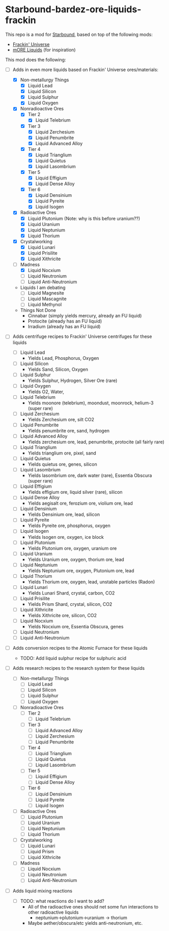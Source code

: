 # Starbound-bardez-ore-liquids-frackin

This repo is a mod for [Starbound](https://playstarbound.com/), based on top of the following mods:
- [Frackin' Universe](https://steamcommunity.com/sharedfiles/filedetails/?id=729480149) 
- [mORE Liquids](https://steamcommunity.com/sharedfiles/filedetails/?id=1318339314) (for inspiration)

This mod does the following:

- [ ] Adds in even more liquids based on Frackin' Universe ores/materials:
  - [X] Non-metallurgy Things
    - [X] Liquid Lead
    - [X] Liquid Silicon
    - [X] Liquid Sulphur
    - [X] Liquid Oxygen
  - [X] Nonradioactive Ores
    - [X] Tier 2
      - [X] Liquid Telebrium
    - [X] Tier 3
      - [X] Liquid Zerchesium
      - [X] Liquid Penumbrite
      - [X] Liquid Advanced Alloy
    - [X] Tier 4
      - [X] Liquid Trianglium
      - [X] Liquid Quietus
      - [X] Liquid Lasombrium
    - [x] Tier 5
      - [X] Liquid Effigium
      - [x] Liquid Dense Alloy
    - [X] Tier 6
      - [X] Liquid Densinium
      - [X] Liquid Pyreite
      - [X] Liquid Isogen
  - [X] Radioactive Ores
    - [X] Liquid Plutonium (Note: why is this before uranium??)
    - [X] Liquid Uranium
    - [X] Liquid Neptunium
    - [X] Liquid Thorium
  - [X] Crystalworking
    - [X] Liquid Lunari
    - [X] Liquid Prisilite
    - [X] Liquid Xithricite
  - [ ] Madness
    - [X] Liquid Nocxium
    - [ ] Liquid Neutronium
    - [ ] Liquid Anti-Neutronium
  - Liquids I am debating
    - [ ] Liquid Magnesite
    - [ ] Liquid Mascagnite
    - [ ] Liquid Methynol
  - Things Not Done
    - Cinnabar (simply yields mercury, already an FU liquid)
    - Protocite (already has an FU liquid)
    - Irradium (already has an FU liquid)

- [ ] Adds centrifuge recipes to Frackin' Universe centrifuges for these liquids
  - [ ] Liquid Lead
    - Yields Lead, Phosphorus, Oxygen
  - [ ] Liquid Silicon
    - Yields Sand, Silicon, Oxygen
  - [ ] Liquid Sulphur
    - Yields Sulphur, Hydrogen, Silver Ore (rare)
  - [ ] Liquid Oxygen
    - Yields O2, Water, 
  - [ ] Liquid Telebrium
    - Yields moonore (telebrium), moondust, moonrock, helium-3 (super rare)
  - [ ] Liquid Zerchesium
    - Yields Zerchesium ore, silt CO2
  - [ ] Liquid Penumbrite
    - Yields penumbrite ore, sand, hydrogen
  - [ ] Liquid Advanced Alloy
    - Yields zerchesium ore, lead, penumbrite, protocite (all fairly rare)
  - [ ] Liquid Trianglium
    - Yields trianglium ore, pixel, sand
  - [ ] Liquid Quietus
    - Yields quietus ore, genes, silicon
  - [ ] Liquid Lasombrium
    - Yields lasombrium ore, dark water (rare), Essentia Obscura (super rare)
  - [ ] Liquid Effigium
    - Yields effigium ore, liquid silver (rare), silicon
  - [ ] Liquid Dense Alloy
    - Yields aegisalt ore, ferozium ore, violium ore, lead
  - [ ] Liquid Densinium
    - Yields Densinium ore, lead, silicon
  - [ ] Liquid Pyreite
    - Yields Pyreite ore, phosphorus, oxygen
  - [ ] Liquid Isogen
    - Yields Isogen ore, oxygen, ice block
  - [ ] Liquid Plutonium
    - Yields Plutonium ore, oxygen, uranium ore
  - [ ] Liquid Uranium
    - Yields Uranium ore, oxygen, thorium ore, lead
  - [ ] Liquid Neptunium
    - Yields Neptunium ore, oxygen, Plutonium ore, lead
  - [ ] Liquid Thorium
    - Yields Thorium ore, oxygen, lead, unstable particles (Radon)
  - [ ] Liquid Lunari
    - Yields Lunari Shard, crystal, carbon, CO2
  - [ ] Liquid Prisilite
    - Yields Prism Shard, crystal, silicon, CO2
  - [ ] Liquid Xithricite
    - Yields Xithricite ore, silicon, CO2
  - [ ] Liquid Nocxium
    - Yields Nocxium ore, Essentia Obscura, genes
  - [ ] Liquid Neutronium
  - [ ] Liquid Anti-Neutronium
- [ ] Adds conversion recipes to the Atomic Furnace for these liquids
    - TODO: Add liquid sulphur recipe for sulphuric acid
- [ ] Adds research recipes to the research system for these liquids
  - [ ] Non-metallurgy Things
    - [ ] Liquid Lead
    - [ ] Liquid Silicon
    - [ ] Liquid Sulphur
    - [ ] Liquid Oxygen
  - [ ] Nonradioactive Ores
    - [ ] Tier 2
      - [ ] Liquid Telebrium
    - [ ] Tier 3
      - [ ] Liquid Advanced Alloy
      - [ ] Liquid Zerchesium
      - [ ] Liquid Penumbrite
    - [ ] Tier 4
      - [ ] Liquid Trianglium
      - [ ] Liquid Quietus
      - [ ] Liquid Lasombrium
    - [ ] Tier 5
      - [ ] Liquid Effigium
      - [ ] Liquid Dense Alloy
    - [ ] Tier 6
      - [ ] Liquid Densinium
      - [ ] Liquid Pyreite
      - [ ] Liquid Isogen
  - [ ] Radioactive Ores
      - [ ] Liquid Plutonium
      - [ ] Liquid Uranium
      - [ ] Liquid Neptunium
      - [ ] Liquid Thorium
  - [ ] Crystalworking
    - [ ] Liquid Lunari
    - [ ] Liquid Prism
    - [ ] Liquid Xithricite
  - [ ] Madness
    - [ ] Liquid Nocxium
    - [ ] Liquid Neutronium
    - [ ] Liquid Anti-Neutronium
- [ ] Adds liquid mixing reactions
  - [ ] TODO: what reactions do I want to add?
    - All of the radioactive ones should net some fun interactions to other radioactive liquids
      - neptunium->plutonium->uranium -> thorium
    - Maybe aether/obscura/etc yields anti-neutronium, etc.